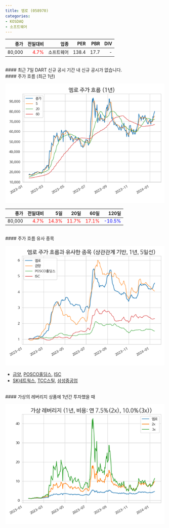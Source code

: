 ```yaml
---
title: 엠로 (058970)
categories:
- KOSDAQ
- 소프트웨어
---
```


|**종가**|**전일대비**|**업종**|**PER**|**PBR**|**DIV**|
|-------:|-----------:|-------:|------:|------:|------:|
|80,000|<span style="color: red">4.7%</span>|소프트웨어|138.4|17.7|-|

<!-- more -->

<br>
#### 최근 7일 DART 신규 공시
기간 내 신규 공시가 없습니다.

<br>
#### 주가 흐름 (최근 1년)

![058970](/assets/images/stock/058970.png)

|**종가**|**전일대비**|**5일**|**20일**|**60일**|**120일**|
|---:|-------:|--:|---:|---:|----:|
|80,000|<span style="color: red">4.7%</span>|<span style="color: red">14.3%</span>|<span style="color: red">11.7%</span>|<span style="color: red">17.1%</span>|<span style="color: blue">-10.5%</span>|

<br>
#### 주가 흐름 유사 종목

![058970](/assets/images/stock/058970_corr.png)
- [금양](/001570/), [POSCO홀딩스](/005490/), [ISC](/095340/)
- [SK네트웍스](/001740/), [TCC스틸](/002710/), [삼성중공업](/010140/)

<br>
#### 가상의 레버리지 상품에 1년간 투자했을 때

![058970](/assets/images/stock/058970_2x.png)
